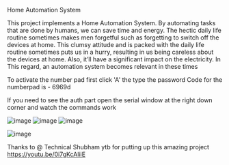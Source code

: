 Home Automation System

This project implements a Home Automation System.
By automating tasks that are done by humans, we can save time and energy. The
hectic daily life routine sometimes makes men forgetful such as forgetting to
switch off the devices at home. This clumsy attitude and is packed with the daily
life routine sometimes puts us in a hurry, resulting in us being careless about the
devices at home. Also, it’ll have a significant impact on the electricity. In This
regard, an automation system becomes relevant in these times

To activate the number pad first click 'A' the type the password 
Code for the numberpad is - 6969d

If you need to see the auth part open the serial window at the right down corner and watch the commands work

 
![image](https://user-images.githubusercontent.com/91555336/196211478-9f73fddd-5e52-4220-8e20-01e6bdefc9ef.png)
![image](https://user-images.githubusercontent.com/91555336/196211638-68c4d347-d362-49c3-b9cd-eb0ef9e8ff9a.png)
![image](https://user-images.githubusercontent.com/91555336/196211728-012b4055-e9a4-4d61-ab70-3dcdf2407f14.png)

![image](https://user-images.githubusercontent.com/91555336/196212774-fffafb85-fe38-4cce-9f81-64c9cabd8bed.png)

Thanks to @ Technical Shubham ytb for putting up this amazing project 
https://youtu.be/0i7gKcAliiE
